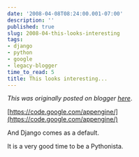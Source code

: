 ```yaml
---
date: '2008-04-08T08:24:00.001-07:00'
description: ''
published: true
slug: 2008-04-this-looks-interesting
tags:
- django
- python
- google
- legacy-blogger
time_to_read: 5
title: This looks interesting...
---
```


*This was originally posted on blogger [here](https://pydanny.blogspot.com/2008/04/this-looks-interesting.html)*.

[https://code.google.com/appengine/](https://code.google.com/appengine/)

And Django comes as a default. 

It is a very good time to be a Pythonista.